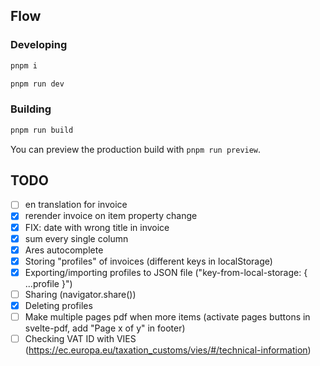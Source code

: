 ## Flow

### Developing

```bash
pnpm i
```

```bash
pnpm run dev
```

### Building

```bash
pnpm run build
```

You can preview the production build with `pnpm run preview`.

## TODO
- [ ] en translation for invoice
- [x] rerender invoice on item property change
- [x] FIX: date with wrong title in invoice
- [x] sum every single column
- [x] Ares autocomplete
- [x] Storing "profiles" of invoices (different keys in localStorage)
- [x] Exporting/importing profiles to JSON file ("key-from-local-storage: { ...profile }") 
- [ ] Sharing (navigator.share())
- [x] Deleting profiles
- [ ] Make multiple pages pdf when more items (activate pages buttons in svelte-pdf, add "Page x of y" in footer)
- [ ] Checking VAT ID with VIES (https://ec.europa.eu/taxation_customs/vies/#/technical-information)